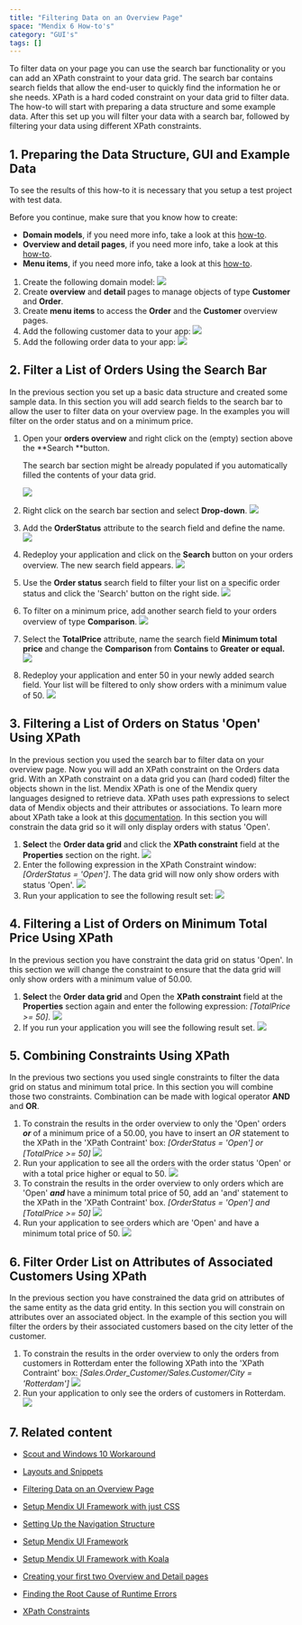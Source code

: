 ```yaml
---
title: "Filtering Data on an Overview Page"
space: "Mendix 6 How-to's"
category: "GUI's"
tags: []
---
```

To filter data on your page you can use the search bar functionality or you can add an XPath constraint to your data grid. The search bar contains search fields that allow the end-user to quickly find the information he or she needs. XPath is a hard coded constraint on your data grid to filter data. The how-to will start with preparing a data structure and some example data. After this set up you will filter your data with a search bar, followed by filtering your data using different XPath constraints. 

## 1\. Preparing the Data Structure, GUI and Example Data

To see the results of this how-to it is necessary that you setup a test project with test data.

Before you continue, make sure that you know how to create:

*   **Domain models**, if you need more info, take a look at this [how-to](Create+a+Basic+Data+Layer).
*   **Overview and detail pages**, if you need more info, take a look at this [how-to](Create+Your+First+Two+Overview+and+Detail+Pages).
*   **Menu items**, if you need more info, take a look at this [how-to](Setting+Up+the+Navigation+Structure).

1.  Create the following domain model:
    ![](attachments/18448705/18581378.png)
2.  Create **overview** and **detail** pages to manage objects of type **Customer** and **Order**.
3.  Create **menu items** to access the **Order** and the **Customer** overview pages.
4.  Add the following customer data to your app:
    ![](attachments/18448705/18581374.png)
5.  Add the following order data to your app:
    ![](attachments/18448705/18581373.png)

## 2\. Filter a List of Orders Using the Search Bar

In the previous section you set up a basic data structure and created some sample data. In this section you will add search fields to the search bar to allow the user to filter data on your overview page. In the examples you will filter on the order status and on a minimum price.

1.  Open your **orders overview** and right click on the (empty) section above the **Search **button.

    <div class="alert alert-warning">

    The search bar section might be already populated if you automatically filled the contents of your data grid.

    </div>

    ![](attachments/18448705/18581359.png)

2.  Right click on the search bar section and select **Drop-down**.
    ![](attachments/18448705/18581358.png)

3.  Add the **OrderStatus** attribute to the search field and define the name.
    ![](attachments/18448705/18581355.png)

4.  Redeploy your application and click on the **Search** button on your orders overview. The new search field appears.
    ![](attachments/18448705/18581354.png)

5.  Use the **Order status** search field to filter your list on a specific order status and click the 'Search' button on the right side.
    ![](attachments/18448705/18581353.png)

6.  To filter on a minimum price, add another search field to your orders overview of type **Comparison**.
    ![](attachments/18448705/18581352.png)

7.  Select the **TotalPrice** attribute, name the search field **Minimum total price** and change the **Comparison** from **Contains** to **Greater or equal.**
    ![](attachments/18448705/18581351.png)

8.  Redeploy your application and enter 50 in your newly added search field. Your list will be filtered to only show orders with a minimum value of 50.
    ![](attachments/18448705/18581350.png)

## 3\. Filtering a List of Orders on Status 'Open' Using XPath 

In the previous section you used the search bar to filter data on your overview page. Now you will add an XPath constraint on the Orders data grid. With an XPath constraint on a data grid you can (hard coded) filter the objects shown in the list. Mendix XPath is one of the Mendix query languages designed to retrieve data. XPath uses path expressions to select data of Mendix objects and their attributes or associations. To learn more about XPath take a look at this [documentation](/refguide6/XPath+Constraints?utm_source=businessmodeler&utm_medium=software&utm_campaign=modeler). In this section you will constrain the data grid so it will only display orders with status 'Open'.

1.  **Select** the **Order data grid** and click the **XPath constraint** field at the **Properties** section on the right.
    ![](attachments/18448705/18581372.png)
2.  Enter the following expression in the XPath Constraint window: _[OrderStatus = 'Open']_. The data grid will now only show orders with status 'Open'.
    ![](attachments/18448705/18581371.png)
3.  Run your application to see the following result set:
    ![](attachments/18448705/18581370.png)

## 4\. Filtering a List of Orders on Minimum Total Price Using XPath

In the previous section you have constraint the data grid on status 'Open'. In this section we will change the constraint to ensure that the data grid will only show orders with a minimum value of 50.00.

1.  **Select** the **Order** **data grid** and Open the **XPath constraint** field at the **Properties** section again and enter the following expression: _[TotalPrice >= 50]_.
    ![](attachments/18448705/18581367.png) 
2.  If you run your application you will see the following result set.
    ![](attachments/18448705/18581368.png)

## 5\. Combining Constraints Using XPath

In the previous two sections you used single constraints to filter the data grid on status and minimum total price. In this section you will combine those two constraints. Combination can be made with logical operator **AND** and **OR**.  

1.  To constrain the results in the order overview to only the 'Open' orders _**or**_ of a minimum price of a 50.00, you have to insert an _OR_ statement to the XPath in the 'XPath Contraint' box:
    _[OrderStatus = 'Open']_
    _or_
    _[TotalPrice >= 50]_
    ![](attachments/18448705/18581366.png)
2.  Run your application to see all the orders with the order status 'Open' or with a total price higher or equal to 50.
    ![](attachments/18448705/18581373.png)
3.  To constrain the results in the order overview to only orders which are 'Open' _**and**_ have a minimum total price of 50, add an 'and' statement to the XPath in the 'XPath Contraint' box.
    _[OrderStatus = 'Open']_
    _and_
    _[TotalPrice >= 50]_
    ![](attachments/18448705/18581365.png)
4.  Run your application to see orders which are 'Open' and have a minimum total price of 50.
    ![](attachments/18448705/18581364.png)

## 6\. Filter Order List on Attributes of Associated Customers Using XPath

In the previous section you have constrained the data grid on attributes of the same entity as the data grid entity. In this section you will constrain on attributes over an associated object. In the example of this section you will filter the orders by their associated customers based on the city letter of the customer. 

1.  To constrain the results in the order overview to only the orders from customers in Rotterdam enter the following XPath into the 'XPath Contraint' box:
    _[Sales.Order_Customer/Sales.Customer/City = 'Rotterdam']_
    ![](attachments/18448705/18581363.png)
2.  Run your application to only see the orders of customers in Rotterdam.
    ![](attachments/18448705/18581362.png)

## 7\. Related content

*   [Scout and Windows 10 Workaround](Scout+and+Windows+10+Workaround)
*   [Layouts and Snippets](Layouts+and+Snippets)
*   [Filtering Data on an Overview Page](Filtering+Data+on+an+Overview+Page)
*   [Setup Mendix UI Framework with just CSS](Setup+Mendix+UI+Framework+with+just+CSS)

*   [Setting Up the Navigation Structure](Setting+Up+the+Navigation+Structure)
*   [Setup Mendix UI Framework](Setup+Mendix+UI+Framework)
*   [Setup Mendix UI Framework with Koala](Setup+Mendix+UI+Framework+with+Koala)
*   [Creating your first two Overview and Detail pages](Create+Your+First+Two+Overview+and+Detail+Pages)
*   [Finding the Root Cause of Runtime Errors](Finding+the+Root+Cause+of+Runtime+Errors)



*   [XPath Constraints](/refguide6/XPath+Constraints)
